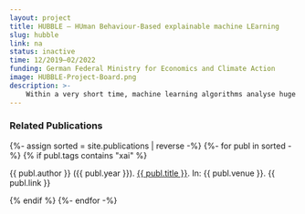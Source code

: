 ```yaml
---
layout: project
title: HUBBLE – HUman Behaviour-Based explainable machine LEarning 
slug: hubble
link: na
status: inactive
time: 12/2019–02/2022
funding: German Federal Ministry for Economics and Climate Action
image: HUBBLE-Project-Board.png
description: >-
    Within a very short time, machine learning algorithms analyse huge amounts of data, make predictions and issue personalised recommendations. How the machine arrives at its conclusions and how the results are to be interpreted often remains unclear. This is where the HUBBLE (HUman Behaviour-Based explainable machine Learning) research project comes in. The goal of HUBBLE is to address the role of humans in the development of machine learning algorithms and to transfer it to real work contexts. With the help of a novel algorithm approach - HBBO (Human Behaviour-Based Optimisation) - text data is categorised (classified) in terms of relevance and importance. The special feature of HBBO is that it optimises its mode of operation by imitating human behaviour, e.g. through the algorithmic simulation of groups that form experts, exchange of opinions, and influence each other in the learning process. The University of Applied Sciences Dresden, Mittweida University of Applied Sciences (HSMW) and the Dresden-based company spectos GmbH worked together on the project. The Chair for Visual Enginnering developed the visualisation and an interface to make the HBBO pipeline comprehensible for human viewers from the beginning and to create opportunities for direct influence in the machine learning process. In the process, current approaches for visualising complex relationships in data from the areas of Explainable Machine Learning as well as Visual Analytics will be integrated. The two-year project was funded by the Central Innovation Programme for SMEs (ZIM). After this project, work continues to investigate visualization literacy necessary to understand our interfaces and the role of aesthetics and subjective judgments.
---
```

<div class="offset3 col9 bottom-padding"></div>

<div class="offset3 col9">
    <h3>Related Publications</h3>
</div>

<div class="offset3 col9 bottom-padding">
    {%- assign sorted = site.publications | reverse -%}
    {%- for publ in sorted -%}
    {% if publ.tags contains "xai" %}
    <p class="small line-space dont-break-out">
        {{ publ.author }} ({{ publ.year }}). <a href="{{publ.link}}">{{ publ.title }}</a>. In: {{ publ.venue }}. {{
        publ.link }}
    </p>
    {% endif %}
    {%- endfor -%}
</div>